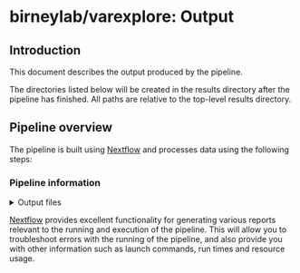 # birneylab/varexplore: Output

## Introduction

This document describes the output produced by the pipeline.

The directories listed below will be created in the results directory after the pipeline has finished. All paths are relative to the top-level results directory.

## Pipeline overview

The pipeline is built using [Nextflow](https://www.nextflow.io/) and processes data using the following steps:

<!-- - [Convert genotypes](#convert-genotypes) - Convert genotypes to the pgen format
- [Prepare inputs](#prepare-inputs) - Format and match the data for downstream processing
- [Relatedness](#relatedness) - Computes full-genome and LOCO relatedness matrices
- [Variance components](#variance-components) - Estimate genetic and residuals variances
- [GWAS](#gwas) - Compute _p_-values and other SNP-wise statistics
- [Permutations](#permutations) - Compute the distribution of the minimum _p_-values for each permutation
- [Plots](#plots) - Plots of association results, _p_-value distributions, and relatedness matrices
- [Pipeline information](#pipeline-information) - Report metrics generated during the workflow execution

### Convert genotypes

Converts the vcf genotypes in pgen format.

<details markdown="1">
<summary>Output files</summary>

- `genotypes/`
  - `*.pgen`: binary plink2 file
  - `*.psam`: sample ids
  - `*.pvar.zst`: variant information compressed with zstandard

</details>

### Prepare inputs

Matches samples between the various files, and expands categorical covariates and interaction terms. All matrices are in RDS format and can be loaded into R with the `loadRDS` function.

<details markdown="1">
<summary>Output files</summary>

- `model_matrices/{phenotype_name}/{chromosome_name}/`
  - `*.K.rds`: LOCO relatedness matrix for the current chromosome and phenotype
  - `*.C.rds`: matrix of fixed-effects for the null model
  - `*.y.rds`: phenotype vector
  - `*.gxe_frame.matched.rds`: `data.frame` object with all the covariates converted to the correct datatypes (for computing gxe terms)
  - `*.perm_group.matched.rds`: vector of groups memberships to be respected in the permutations
  - `*.sample.id`: text file with ordered sample names, one per line

</details>

### Relatedness

Computation of the genetic relatedness matrices for the full genome and with each chromosome left out (LOCO).

<details markdown="1">
<summary>Output files</summary>

- `relatedness_matrix/`
  - `loco/{left_out_chromosome_name}`: relatedness matrix evaluated on the full genome except for the named chromosome
    - `*.rel.bin`: [binary plink format](https://www.cog-genomics.org/plink/2.0/distance)
    - `*.rel.id`: sample IDs
  - `full_genome/`: relatedness matrix evaluated on the full genome
    - `*.rel.bin`: [binary plink format](https://www.cog-genomics.org/plink/2.0/distance)
    - `*.rel.id`: sample IDs

</details>

### Variance components

Estimates of the genetic and enviromental variances for each LOCO relatedness matrix and each phenotype. Can also be used to estimate heritability. RDS objects that can be loaded into R using the `loadRDS` function. They contain the whole object retured by the call to [`gaston::lmm.aireml`](https://cran.r-project.org/web/packages/gaston/index.html).

<details markdown="1">
<summary>Output files</summary>

- `variance_components/{phenotype_name}/*.hsq.rds`

</details>

### GWAS

GWAS result as compressed tab-separated file with header line, one file for each chromosome and phenotype.

<details markdown="1">
<summary>Column description</summary>

- `chr`: chromosome name
- `pos`: position of the variant
- `ref`: reference allele
- `alt`: alternate allele
- `lrt_chisq`: $\chi^2$ value of the Likelihood-ratio test
- `lrt_df`: degrees of freedom of the Likelihood-ratio test (number of extra parameters in the real model compared to the null model)
- `lrt_p`: _p_-value computed from `lrt_chisq` and `lrt_df`
- `beta`: fixed effect sizes for all the terms (including intercept and covariates)
  - This column contains several values. For each parameter, it contains the string `variable_name~beta_value`. This is separated by commas from other variable_name-beta_value pairs. Example of the content of the `beta` column for one line: `var1~0.3,var2~0.6,(Intercept)~2,x~1.2,x==1TRUE~0.9`

</details>

<details markdown="1">
<summary>Output files</summary>

- `gwas/{phenotype_name}/*.gwas.tsv.gz`

</details>

### Permutations

For each permutation, the minimum _p_-value is collected in a data frame together with the number of tests performed for that permutation and the permutation ID (which is also the random seed used). One file per phenotype will be present.

<details markdown="1">
<summary>Output files</summary>

- `permutations/*.min_p_dist.rds`: An RDS file that can be loaded in R with the `loadRDS` function. It contains a `data.frame` object with columns `permutation,min_p,n_snps`

</details>

### Plots

Manhattan plots of the GWAS results, QQ plots, and heatmaps of the relatedness matrices.

<details markdown="1">
<summary>Output files</summary>

- `plots/`
  - `manhattan/*.png`: Manhattan plots, one per phenotype
  - `qq/*.png`: quantile-quantile (qq) plots, one per phenotype
  - `relatednss_matrix`
    - `loco/{left_out_chromosome_name}/*.png`: LOCO relatedness matrix heatmaps, one per chromosome and phenotype
    - `full_genome/*.png`: full-genome relatedness matrix heatmaps, one per phenotype

</details> -->


### Pipeline information

<details markdown="1">
<summary>Output files</summary>

- `pipeline_info/`
  - Reports generated by Nextflow: `execution_report.html`, `execution_timeline.html`, `execution_trace.txt` and `pipeline_dag.dot`/`pipeline_dag.svg`.
  - Reports generated by the pipeline: `pipeline_report.html`, `pipeline_report.txt` and `software_versions.yml`. The `pipeline_report*` files will only be present if the `--email` / `--email_on_fail` parameter's are used when running the pipeline.
  - Reformatted samplesheet files used as input to the pipeline: `samplesheet.valid.csv`.

</details>

[Nextflow](https://www.nextflow.io/docs/latest/tracing.html) provides excellent functionality for generating various reports relevant to the running and execution of the pipeline. This will allow you to troubleshoot errors with the running of the pipeline, and also provide you with other information such as launch commands, run times and resource usage.

